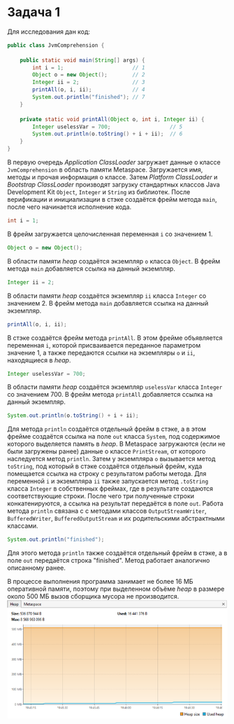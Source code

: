 # Задача 1
Для исследования дан код:
```java
public class JvmComprehension {

    public static void main(String[] args) {
        int i = 1;                      // 1
        Object o = new Object();        // 2
        Integer ii = 2;                 // 3
        printAll(o, i, ii);             // 4
        System.out.println("finished"); // 7
    }

    private static void printAll(Object o, int i, Integer ii) {
        Integer uselessVar = 700;                   // 5
        System.out.println(o.toString() + i + ii);  // 6
    }
}
   ```
В первую очередь _Application ClassLoader_ загружает данные о классе `JvmComprehension` в область памяти Metaspace. Загружается имя, методы и прочая информация о классе. Затем _Platform ClassLoader_ и _Bootstrap ClassLoader_ производят загрузку стандартных классов Java Development Kit `Object`, `Integer` и `String` из библиотек.
После верификации и инициализации в стэке создаётся фрейм метода `main`, после чего начинается исполнение кода.
```java
int i = 1;
```
В фрейм загружается целочисленная переменная `i` со значением 1.
```java
Object o = new Object();
```
В области памяти _heap_ создаётся экземпляр `o` класса `Object`. В фрейм метода `main` добавляется ссылка на данный экземпляр.
```java
Integer ii = 2;
```
В области памяти _heap_ создаётся экземпляр `ii` класса `Integer` со значением 2. В фрейм метода `main` добавляется ссылка на данный экземпляр.
```java
printAll(o, i, ii);
```
В стэке создаётся фрейм метода `printAll`. В этом фрейме объявляется переменная `i`, которой присваивается переданное параметром значение 1, а также передаются ссылки на экземпляры `o` и `ii`, находящиеся в _heap_.
```java
Integer uselessVar = 700;
```
В области памяти _heap_ создаётся экземпляр `uselessVar` класса `Integer` со значением 700. В фрейм метода `printAll` добавляется ссылка на данный экземпляр.
```java
System.out.println(o.toString() + i + ii);
```
Для метода `println` создаётся отдельный фрейм в стэке, а в этом фрейме создаётся ссылка на поле `out` класса `System`, под содержимое которого выделяется память в _heap_. В Metaspace загружаются (если не были загружены ранее) данные о классе `PrintStream`, от которого наследуется метод `println`. Затем у экземпляра `o` вызывается метод `toString`, под который в стэке создаётся отдельный фрейм, куда помещается ссылка на строку с результатом работы метода. Для переменной `i` и экземпляра `ii` также запускается метод `.toString` класса `Integer` в собственных фреймах, где в результате создаются соответствующие строки. После чего три полученные строки конкатенируются, а ссылка на результат передаётся в поле `out`. Работа метода `println` связана с с методами классов `OutputStreamWriter`, `BufferedWriter`, `BufferedOutputStream` и их родительскими абстрактными классами.
```java
System.out.println("finished");
```
Для этого метода `println` также создаётся отдельный фрейм в стэке, а в поле `out` передаётся строка "finished". Метод работает аналогично описанному ранее.

В процессе выполнения программа занимает не более 16 МБ оперативной памяти, поэтому при выделенном объёме _heap_ в размере около 500 МБ вызов сборщика мусора не производится.
![VirtualVM](virtualvm.png)